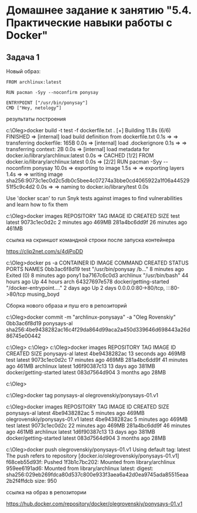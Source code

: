 # Домашнее задание к занятию "5.4. Практические навыки работы с Docker"

## Задача 1

  Новый образ:


    FROM archlinux:latest
    
    RUN pacman -Syy --noconfirm ponysay

    ENTRYPOINT ["/usr/bin/ponysay"]
    CMD ["Hey, netology”]

результаты построения

  c:\Oleg>docker build -t test -f dockerfile.txt .
  [+] Building 11.8s (6/6) FINISHED
   => [internal] load build definition from dockerfile.txt                                                           0.1s
   => => transferring dockerfile: 165B                                                                               0.0s
   => [internal] load .dockerignore                                                                                  0.1s
   => => transferring context: 2B                                                                                    0.0s
   => [internal] load metadata for docker.io/library/archlinux:latest                                                0.0s
   => CACHED [1/2] FROM docker.io/library/archlinux:latest                                                           0.0s
   => [2/2] RUN pacman -Syy --noconfirm ponysay                                                                     10.0s
   => exporting to image                                                                                             1.5s
  => => exporting layers                                                                                            1.4s
   => => writing image sha256:9073c1ec0d2c5db0c5bee4c07274a3bbe0cd4065922a1f06a4452951f5c9c4d2                       0.0s
   => => naming to docker.io/library/test                                                                            0.0s

Use 'docker scan' to run Snyk tests against images to find vulnerabilities and learn how to fix them

  c:\Oleg>docker images
  REPOSITORY               TAG       IMAGE ID       CREATED          SIZE
  test                     latest    9073c1ec0d2c   2 minutes ago    469MB
  <none>                   <none>    281a4bc6dd9f   26 minutes ago   461MB

ссылка на скриншот командной строки после запуска контейнера

https://clip2net.com/s/4djPoDD


  c:\Oleg>docker ps -a
  CONTAINER ID   IMAGE                    COMMAND                  CREATED         STATUS                     PORTS                               NAMES
  0bb3ac6f8d19   test                     "/usr/bin/ponysay /b…"   8 minutes ago   Exited (0) 8 minutes ago                                       pony1
  ba7167c6c0d3   archlinux                "/usr/bin/bash"          44 hours ago    Up 44 hours                                                    arch
  64327697e578   docker/getting-started   "/docker-entrypoint.…"   2 days ago      Up 2 days                  0.0.0.0:80->80/tcp, :::80->80/tcp   musing_boyd

Сборка нового образа и пуш его в репозиторий

  c:\Oleg>docker commit -m "archlinux-ponysaya" -a "Oleg Rovenskiy" 0bb3ac6f8d19 ponysays-al
  sha256:4be9438282ac16c4f29da864d99aca2a450d339646d698443a26d86745e00442

  c:\Oleg>
  c:\Oleg>
  c:\Oleg>docker images
  REPOSITORY               TAG       IMAGE ID       CREATED          SIZE
  ponysays-al              latest    4be9438282ac   13 seconds ago   469MB
  test                     latest    9073c1ec0d2c   17 minutes ago   469MB
  <none>                   <none>    281a4bc6dd9f   41 minutes ago   461MB
  archlinux                latest    1d6f90387c13   13 days ago      381MB
  docker/getting-started   latest    083d7564d904   3 months ago     28MB

  c:\Oleg>


  c:\Oleg>docker tag ponysays-al olegrovenskiy/ponysays-01.v1

  c:\Oleg>docker images
  REPOSITORY                     TAG       IMAGE ID       CREATED          SIZE
  ponysays-al                    latest    4be9438282ac   5 minutes ago    469MB
  olegrovenskiy/ponysays-01.v1   latest    4be9438282ac   5 minutes ago    469MB
  test                           latest    9073c1ec0d2c   22 minutes ago   469MB
  <none>                         <none>    281a4bc6dd9f   46 minutes ago   461MB
  archlinux                      latest    1d6f90387c13   13 days ago      381MB
  docker/getting-started         latest    083d7564d904   3 months ago     28MB

  c:\Oleg>docker push olegrovenskiy/ponysays-01.v1
  Using default tag: latest
  The push refers to repository [docker.io/olegrovenskiy/ponysays-01.v1]
  f68ceb55d93f: Pushed
  1f3b1c7bc202: Mounted from library/archlinux
  959ee6191ad6: Mounted from library/archlinux
  latest: digest: sha256:029eb269fdca80d537c800e933f3aea6a42d0ea9745ada85515eaa2b2f4ffdcb size: 950


ссылка на образ в репозитории


https://hub.docker.com/repository/docker/olegrovenskiy/ponysays-01.v1









